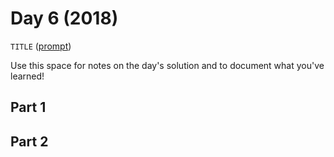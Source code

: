 # Day 6 (2018)

`TITLE` ([prompt](https://adventofcode.com/2018/day/6))

Use this space for notes on the day's solution and to document what you've learned!

## Part 1

## Part 2

